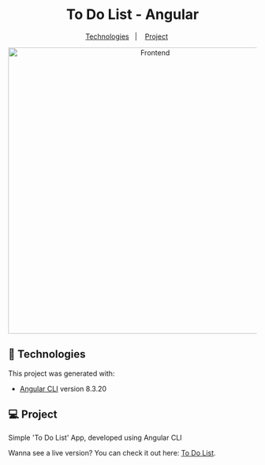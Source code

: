 <h1 align="center">
     To Do List - Angular
</h1>

 <p align="center">
   <a href="#-tecnologias">Technologies</a>&nbsp;&nbsp;&nbsp;|&nbsp;&nbsp;&nbsp;
   <a href="#-projeto">Project</a>&nbsp;&nbsp;&nbsp;&nbsp;&nbsp;&nbsp;
 </p>

 <p align="center">
    <img alt="Frontend" src="IMB_lKPIKE.gif" width="580px">
 </p>

 ## :rocket: Technologies

This project was generated with:
- [Angular CLI](https://github.com/angular/angular-cli) version 8.3.20

 ## 💻 Project

  Simple 'To Do List' App, developed using Angular CLI

  Wanna see a live version?  You can check it out here: [To Do List](https://douggoncalves.github.io/todo_angularapp/).




